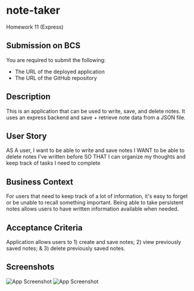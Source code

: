 # note-taker
Homework 11 (Express)

## Submission on BCS
You are required to submit the following:
* The URL of the deployed application
* The URL of the GitHub repository

## Description

This is an application that can be used to write, save, and delete notes. It uses an express backend and save + retrieve note data from a JSON file.

## User Story

AS A user, I want to be able to write and save notes
I WANT to be able to delete notes I've written before
SO THAT I can organize my thoughts and keep track of tasks I need to complete

## Business Context

For users that need to keep track of a lot of information, it's easy to forget or be unable to recall something important. Being able to take persistent notes allows users to have written information available when needed.

## Acceptance Criteria
Application allows users to 1) create and save notes; 2) view previously saved notes; & 3) delete previously saved notes.

## Screenshots
![App Screenshot](public/assets/images/1)
![App Screenshot](public/assets/images/2)